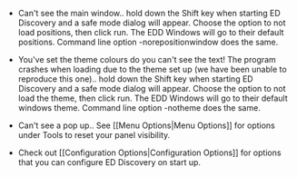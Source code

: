 * Can't see the main window.. hold down the Shift key when starting ED Discovery and a safe mode dialog will appear.  Choose the option to not load positions, then click run. The EDD Windows will go to their default positions. Command line option -norepositionwindow does the same.

* You've set the theme colours do you can't see the text!  The program crashes when loading due to the theme set up (we have been unable to reproduce this one).. hold down the Shift key when starting ED Discovery and a safe mode dialog will appear.  Choose the option to not load the theme, then click run. The EDD Windows will go to their default windows theme.  Command line option -notheme does the same.

* Can't see a pop up.. See [[Menu Options|Menu Options]] for options under Tools to reset your panel visibility.

* Check out [[Configuration Options|Configuration Options]] for options that you can configure ED Discovery on start up.

